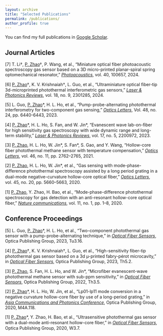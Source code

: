 ```yaml
---
layout: archive
title: "Selected Publications"
permalink: /publications/
author_profile: true
---
```

You can find my full publications in [Google Scholar](https://scholar.google.com.hk/citations?user=tUOE-8IAAAAJ&hl=zh-CN). 


Journal Articles
---
[7] T. Li†, <ins>P. Zhao</ins>†, P. Wang, et al., “Miniature optical fiber photoacoustic spectroscopy gas sensor based on a 3D micro-printed planar-spiral spring optomechanical resonator,” [_Photoacoustics_](https://doi.org/10.1016/j.pacs.2024.100657), vol. 40,  100657, 2024.

[6]  <ins>P. Zhao</ins>†, K. V. Krishnaiah†, L. Guo, et al., “Ultraminiature optical ﬁber-tip 3d-microprinted photothermal interferometric gas sensors,” [_Laser & Photonics Reviews_](https://onlinelibrary.wiley.com/doi/full/10.1002/lpor.202301285),  vol. 18, no. 9, 2301285, 2024.

[5] L. Guo, <ins>P. Zhao</ins>\*, H. L. Ho, et al., “Pump-probe-alternating photothermal interferometry for two-component gas sensing,” [_Optics Letters_](https://opg.optica.org/ol/fulltext.cfm?uri=ol-48-24-6440&id=544225), Vol. 48, no. 24, pp. 6440-6443, 2023.

[4] <ins>P. Zhao</ins>\*, H. L. Ho, S. Fan, and W. Jin\*, “Evanescent wave lab-on-ﬁber for high sensitivity gas spectroscopy with wide dynamic range and long-term stability,” [_Laser & Photonics Reviews_](https://onlinelibrary.wiley.com/doi/full/10.1002/lpor.202200972), vol. 17, no. 5, 2200972, 2023.

[3] <ins>P. Zhao</ins>, H. L. Ho, W. Jin\*, S. Fan\*, S. Gao, and Y. Wang, “Hollow-core ﬁber photothermal methane sensor with temperature compensation,” [_Optics Letters_](https://www.osapublishing.org/ol/abstract.cfm?uri=ol-46-11-2762), vol. 46, no. 11, pp. 2762–2765, 2021.

[2] <ins>P. Zhao</ins>, H. L. Ho, W. Jin\*, et al., “Gas sensing with mode-phase-diﬀerence photothermal spectroscopy assisted by a long period grating in a dual-mode negative-curvature hollow-core optical ﬁber,” [_Optics Letters_](https://www.osapublishing.org/ol/abstract.cfm?uri=ol-45-20-5660), vol. 45, no. 20, pp. 5660–5663, 2020.

[1] <ins>P. Zhao</ins>, Y. Zhao, H. Bao, et al., “Mode-phase-diﬀerence photothermal spectroscopy for gas detection with an anti-resonant hollow-core optical ﬁber,” [_Nature communications_](https://www.nature.com/articles/s41467-020-14707-0), vol. 11, no. 1, pp. 1–8, 2020.

Conference Proceedings
---

[5] L. Guo, <ins>P. Zhao</ins>\*, H. L. Ho, et al., “Two-component photothermal gas sensor with a pump-probe-alternating technique,” in [_Optical Fiber Sensors_](https://opg.optica.org/abstract.cfm?uri=OFS-2023-Tu3.16), Optica Publishing Group, 2023, Tu3.16.

[4] <ins>P. Zhao</ins>†, K. V. Krishnaiah†, L. Guo, et al., “High-sensitivity ﬁber-tip photothermal gas sensor based on a 3d µ-printed fabry-pérot microcavity,” in [_Optical Fiber Sensors_](https://opg.optica.org/abstract.cfm?uri=OFS-2023-Th5.2), Optica Publishing Group, 2023, Th5.2.

[3] <ins>P. Zhao</ins>, S. Fan, H. L. Ho, and W. Jin*, “Microﬁber evanescent-wave photothermal methane sensor with sub-ppm sensitivity,” in [_Optical Fiber Sensors_](https://opg.optica.org/abstract.cfm?uri=OFS-2022-Th3.5), Optica Publishing Group, 2022, Th3.5.

[2] <ins>P. Zhao</ins>\*, H. L. Ho, W. Jin, et al., “Lp01-lp11 mode conversion in a negative curvature hollow-core ﬁber by use of a long-period grating,” in [_Asia Communications and Photonics Conference_](https://www.osapublishing.org/abstract.cfm?uri=ACPC-2020-M4A.118), Optica Publishing Group, 2020, M4A.118.

[1] <ins>P. Zhao</ins>\*, Y. Zhao, H. Bao, et al., “Ultrasensitive photothermal gas sensor with a dual-mode anti-resonant hollow-core ﬁber,” in [_Optical Fiber Sensors_](https://www.osapublishing.org/abstract.cfm?uri=OFS-2020-W3.7), Optica Publishing Group, 2020, W3.7.

